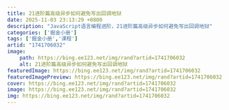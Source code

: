 ```yaml
---
title: 21进阶篇高级异步如何避免写出回调地狱
date: 2025-11-03 23:13:29 +0800
description: "JavaScript语言编程进阶，21进阶篇高级异步如何避免写出回调地狱"
categories: ['掘金小册']
tags: ['掘金小册','课程']
artid: "1741706032"
image:
    path: https://bing.ee123.net/img/rand?artid=1741706032
    alt: 21进阶篇高级异步如何避免写出回调地狱
featuredImage: https://bing.ee123.net/img/rand?artid=1741706032
featuredImagePreview: https://bing.ee123.net/img/rand?artid=1741706032
cover: https://bing.ee123.net/img/rand?artid=1741706032
image: https://bing.ee123.net/img/rand?artid=1741706032
img: https://bing.ee123.net/img/rand?artid=1741706032
---
```


